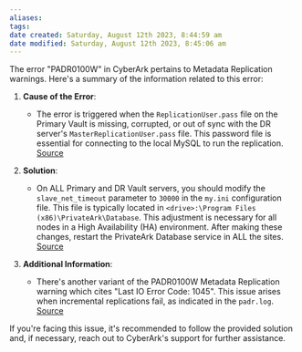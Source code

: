 ```yaml
---
aliases: 
tags: 
date created: Saturday, August 12th 2023, 8:44:59 am
date modified: Saturday, August 12th 2023, 8:45:06 am
---
```

The error "PADR0100W" in CyberArk pertains to Metadata Replication warnings. Here's a summary of the information related to this error:

1. **Cause of the Error**:
   - The error is triggered when the `ReplicationUser.pass` file on the Primary Vault is missing, corrupted, or out of sync with the DR server's `MasterReplicationUser.pass` file. This password file is essential for connecting to the local MySQL to run the replication.  
     [Source](https://cyberark-customers.force.com/s/article/PADR0100W-Metadata-Replication-warning-Communication-error-Last-SQL-Error-0)

2. **Solution**:
   - On ALL Primary and DR Vault servers, you should modify the `slave_net_timeout` parameter to `30000` in the `my.ini` configuration file. This file is typically located in `<drive>:\Program Files (x86)\PrivateArk\Database`. This adjustment is necessary for all nodes in a High Availability (HA) environment. After making these changes, restart the PrivateArk Database service in ALL the sites.  
     [Source](https://cyberark-customers.force.com/s/article/00004539)

3. **Additional Information**:
   - There's another variant of the PADR0100W Metadata Replication warning which cites "Last IO Error Code: 1045". This issue arises when incremental replications fail, as indicated in the `padr.log`.  
     [Source](https://cyberark-customers.force.com/s/article/PADR0100W-Metadata-Replication-warning-Last-IO-Error-Code-1045)

If you're facing this issue, it's recommended to follow the provided solution and, if necessary, reach out to CyberArk's support for further assistance.